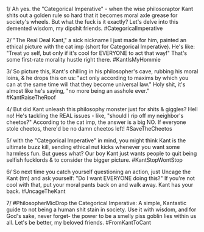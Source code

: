 1/ Ah yes. the "Categorical Imperative" - when the wise philosoraptor Kant shits out a golden rule so hard that it becomes moral axle grease for society's wheels. But what the fuck is it exactly? Let's delve into this demented wisdom, my dipshit friends. #CategoricalImperative

2/ "The Real Deal Kant," a sick nickname I just made for him, painted an ethical picture with the cat imp (short for Categorical Imperative). He's like: "Treat yo self, but only if it's cool for EVERYONE to act that way!" That's some first-rate morality hustle right there. #KantIsMyHommie

3/ So picture this, Kant's chilling in his philosopher's cave, rubbing his moral loins, & he drops this on us: "act only according to maxims by which you can at the same time will that they become universal law." Holy shit, it's almost like he's saying, "no more being an asshole ever." #KantRaiseTheRoof

4/ But did Kant unleash this philosophy monster just for shits & giggles? Hell no! He's tackling the REAL issues - like, "should I rip off my neighbor's cheetos?" According to the cat imp, the answer is a big NO. If everyone stole cheetos, there'd be no damn cheetos left! #SaveTheCheetos

5/ with the "Categorical Imperative" in mind, you might think Kant is the ultimate buzz kill, sending ethical nut kicks whenever you want some harmless fun. But guess what? Our boy Kant just wants people to quit being selfish fucklords & to consider the bigger picture. #KantStopWontStop

6/ So next time you catch yourself questioning an action, just Uncage the Kant (tm) and ask yourself: "Do I want EVERYONE doing this?" If you're not cool with that, put your moral pants back on and walk away. Kant has your back. #UncageTheKant

7/ #PhilosopherMicDrop the Categorical Imperative: A simple, Kantastic guide to not being a human shit stain in society. Use it with wisdom, and for God's sake, never forget- the power to be a smelly piss goblin lies within us all. Let's be better, my beloved friends. #FromKantToCant